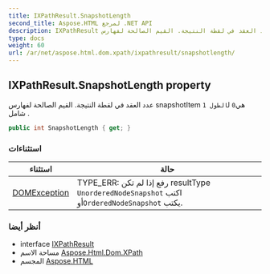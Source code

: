 ```yaml
---
title: IXPathResult.SnapshotLength
second_title: Aspose.HTML لمرجع .NET API
description: IXPathResult ملكية. عدد العقد في لقطة النتيجة. القيم الصالحة لفهارس snapshotItem هي0 لالطول 1 شامل .
type: docs
weight: 60
url: /ar/net/aspose.html.dom.xpath/ixpathresult/snapshotlength/
---
```

## IXPathResult.SnapshotLength property

عدد العقد في لقطة النتيجة. القيم الصالحة لفهارس snapshotItem هي`0` ل`الطول 1` شامل .

```csharp
public int SnapshotLength { get; }
```

### استثناءات

| استثناء | حالة |
| --- | --- |
| [DOMException](../../../aspose.html.dom/domexception/) | TYPE_ERR: رفع إذا لم تكن resultType `UnorderedNodeSnapshot` اكتب أو`OrderedNodeSnapshot` يكتب. |

### أنظر أيضا

* interface [IXPathResult](../)
* مساحة الاسم [Aspose.Html.Dom.XPath](../../ixpathresult/)
* المجسم [Aspose.HTML](../../../)


